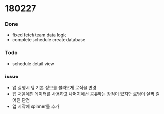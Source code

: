 # 180227

### Done
- fixed fetch team data logic
- complete schedule create database

### Todo
- schedule detail view

### issue
- 앱 실행시 팀 기본 정보를 불러오게 로직을 변경
- 앱 처음에만 데이터를 사용하고 나머지에선 공유하는 장점이 있지만 로딩이 살짝 길어진 단점
- 앱 시작에 spinner를 추가
